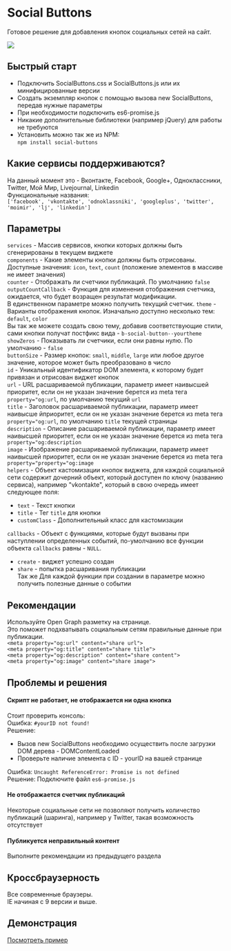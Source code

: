 # Social Buttons

Готовое решение для добавления кнопок социальных сетей на сайт.

[![](http://m-ulyanov.github.io/social-buttons/social-buttons-promo.png)](https://github.com/M-Ulyanov/SocialButtons)

## Быстрый старт
- Подключить SocialButtons.css и SocialButtons.js или их минифицированные версии
- Создать экземпляр кнопок с помощью вызова new SocialButtons, передав нужные параметры
- При необходимости подключить es6-promise.js
- Никакие дополнительные библиотеки (например jQuery) для работы не требуются
- Установить можно так же из NPM:<br>
`npm install social-buttons`

## Какие сервисы поддерживаются?
На данный момент это - Вконтакте, Facebook, Google+, Одноклассники, Twitter, Мой Мир, Livejournal, Linkedin<br>
Функциональные названия:<br>
`['facebook', 'vkontakte', 'odnoklassniki', 'googleplus', 'twitter', 'moimir', 'lj', 'linkedin']`

## Параметры
`services` - Массив сервисов, кнопки которых должны быть сгенерированы в текущем виджете<br>
`components` - Какие элементы кнопки должны быть отрисованы. <br>
Доступные значения: `icon`, `text`, `count` (положение элементов в массиве не имеет значения)<br>
`counter` - Отображать ли счетчики публикаций. По умолчанию `false`<br>
`outputCountCallback` - Функция для изменения отображения счетчика, ожидается, что будет возращен результат модификации.<br>
 В единственном параметре можно получить текущий счетчик.
`theme` - Варианты отображения кнопок. Изначально доступно несколько тем: `default`, `color`<br>
Вы так же можете создать свою тему, добавив соответствующие стили, сами кнопки получат постфикс вида - `b-social-button--yourtheme`<br>
`showZeros` - Показывать ли счетчики, если они равны нулю. По умолчанию - `false`<br>
`buttonSize` - Размер кнопок: `small`, `middle`, `large` или любое другое значение, которое может быть преобразовано в число<br>
`id` - Уникальный идентификатор DOM элемента, к которому будет привязан и отрисован виджет кнопок<br>
`url` - URL расшариваемой публикации, параметр имеет наивысшей приоритет, если он не указан значение берется из meta тега `property="og:url`, по умолчанию текущий `url`<br>
`title` - Заголовок расшариваемой публикации, параметр имеет наивысше йприоритет, если он не указан значение берется из meta тега `property="og:url`, по умолчанию `title` текущей страницы<br>
`description` - Описание расшариваемой публикации, параметр имеет наивысшей приоритет, если он не указан значение берется из meta тега `property="og:description`<br>
`image` - Изображение расшариваемой публикации, параметр имеет наивысшей приоритет, если он не указан значение берется из meta тега `property="property="og:image`<br>
`helpers` - Объект кастомизации кнопок виджета, для каждой социальной сети содержит дочерний объект, который доступен по ключу (названию сервиса), например "vkontakte", который в свою очередь имеет следующее поля:<br>
  - `text` - Текст кнопки
  - `title` - Тег `title` для кнопки
  - `customClass` - Дополнительный класс для кастомизации<br>

`callbacks` - Объект с функциями, которые будут вызваны при наступлении определенных событий, по-умолчанию все функции объекта `callbacks` равны - `NULL`.
  - `create` - виджет успешно создан<br>
  - `share` - попытка расшаривания публикации<br>
Так же Для каждой функции при создании в параметре можно получить полезные данные о событии<br>

## Рекомендации
Используйте Open Graph разметку на странице. <br>
Это поможет подхватывать социальным сетям правильные данные при публикации.<br>
`<meta property="og:url" content="share url">`<br>
`<meta property="og:title" content="share title">`<br>
`<meta property="og:description" content="share content">`<br>
`<meta property="og:image" content="share image">`

## Проблемы и решения
#### Скрипт не работает, не отображается ни одна кнопка
Стоит проверить консоль:<br>
Ошибка: `#yourID not found!`<br>
Решение: <br>
- Вызов new SocialButtons необходимо осуществить после загрузки DOM дерева - DOMContentLoaded<br>
- Проверьте наличие элемента c ID - yourID на вашей странице<br>

Ошибка: `Uncaught ReferenceError: Promise is not defined`<br>
Решение: Подключите файл `es6-promise.js`

#### Не отображается счетчик публикаций
Некоторые социальные сети не позволяют получить количество публикаций (шаринга), например у Twitter, такая возможность отсутствует<br>
#### Публикуется неправильный контент

Выполните рекомендации из предыдущего раздела

## Кроссбраузерность
Все современные браузеры.<br>
IE начиная с 9 версии и выше.

## Демонстрация
 <a href="https://m-ulyanov.github.io/social-buttons/">Посмотреть пример</a>
